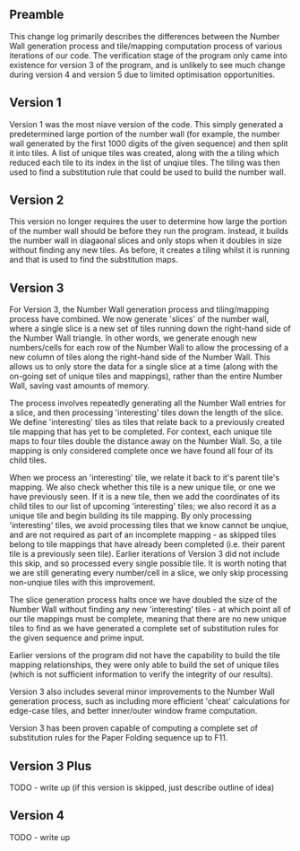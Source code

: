 ## Preamble
This change log primarily describes the differences between the Number Wall generation process and tile/mapping computation process of various iterations of our code. The verification stage of the program only came into existence for version 3 of the program, and is unlikely to see much change during version 4 and version 5 due to limited optimisation opportunities.

## Version 1
Version 1 was the most niave version of the code. This simply generated a predetermined large portion of the number wall (for example, the number wall generated by the first 1000 digits of the given sequence) and then split it into tiles. A list of unique tiles was created, along with the a tiling which reduced each tile to its index in the list of unqiue tiles. The tiling was then used to find a substitution rule that could be used to build the number wall.

## Version 2
This version no longer requires the user to determine how large the portion of the number wall should be before they run the program. Instead, it builds the number wall in diagaonal slices and only stops when it doubles in size without finding any new tiles. As before, it creates a tiling whilst it is running and that is used to find the substitution maps.

## Version 3
For Version 3, the Number Wall generation process and tiling/mapping process have combined. We now generate 'slices' of the number wall, where a single slice is a new set of tiles running down the right-hand side of the Number Wall triangle. In other words, we generate enough new numbers/cells for each row of the Number Wall to allow the processing of a new column of tiles along the right-hand side of the Number Wall. This allows us to only store the data for a single slice at a time (along with the on-going set of unique tiles and mappings), rather than the entire Number Wall, saving vast amounts of memory.

The process involves repeatedly generating all the Number Wall entries for a slice, and then processing 'interesting' tiles down the length of the slice. We define 'interesting' tiles as tiles that relate back to a previously created tile mapping that has yet to be completed. For context, each unique tile maps to four tiles double the distance away on the Number Wall. So, a tile mapping is only considered complete once we have found all four of its child tiles.

When we process an 'interesting' tile, we relate it back to it's parent tile's mapping. We also check whether this tile is a new unique tile, or one we have previously seen. If it is a new tile, then we add the coordinates of its child tiles to our list of upcoming 'interesting' tiles; we also record it as a unique tile and begin building its tile mapping. By only processing 'interesting' tiles, we avoid processing tiles that we know cannot be unqiue, and are not required as part of an incomplete mapping - as skipped tiles belong to tile mappings that have already been completed (i.e. their parent tile is a previously seen tile). Earlier iterations of Version 3 did not include this skip, and so processed every single possible tile. It is worth noting that we are still generating every number/cell in a slice, we only skip processing non-unqiue tiles with this improvement.

The slice generation process halts once we have doubled the size of the Number Wall without finding any new 'interesting' tiles - at which point all of our tile mappings must be complete, meaning that there are no new unique tiles to find as we have generated a complete set of substitution rules for the given sequence and prime input.

Earlier versions of the program did not have the capability to build the tile mapping relationships, they were only able to build the set of unique tiles (which is not sufficient information to verify the integrity of our results).

Version 3 also includes several minor improvements to the Number Wall generation process, such as including more efficient 'cheat' calculations for edge-case tiles, and better inner/outer window frame computation.

Version 3 has been proven capable of computing a complete set of substitution rules for the Paper Folding sequence up to F11.

## Version 3 Plus
TODO - write up (if this version is skipped, just describe outline of idea)

## Version 4
TODO - write up

